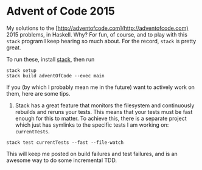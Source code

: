 # Advent of Code 2015

My solutions to the [http://adventofcode.com](http://adventofcode.com) 2015
problems, in Haskell. Why? For fun, of course, and to play with this `stack`
program I keep hearing so much about. For the record, `stack` is pretty great.

To run these, install [stack](http://haskellstack.org), then run

```
stack setup
stack build adventOfCode --exec main
```

If you (by which I probably mean me in the future) want to actively work on
them, here are some tips.

1. Stack has a great feature that monitors the filesystem and continuously
   rebuilds and reruns your tests. This means that your tests must be fast
enough for this to matter. To achieve this, there is a separate project which
just has symlinks to the specific tests I am working on: `currentTests`.

```
stack test currentTests --fast --file-watch
```

This will keep me posted on build failures and test failures, and is an awesome
way to do some incremental TDD.
